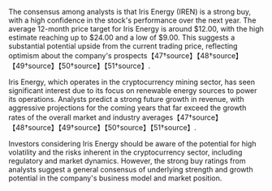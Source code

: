 The consensus among analysts is that Iris Energy (IREN) is a strong buy, with a high confidence in the stock's performance over the next year. The average 12-month price target for Iris Energy is around $12.00, with the high estimate reaching up to $24.00 and a low of $9.00. This suggests a substantial potential upside from the current trading price, reflecting optimism about the company's prospects【47†source】【48†source】【49†source】【50†source】【51†source】.

Iris Energy, which operates in the cryptocurrency mining sector, has seen significant interest due to its focus on renewable energy sources to power its operations. Analysts predict a strong future growth in revenue, with aggressive projections for the coming years that far exceed the growth rates of the overall market and industry averages【47†source】【48†source】【49†source】【50†source】【51†source】.

Investors considering Iris Energy should be aware of the potential for high volatility and the risks inherent in the cryptocurrency sector, including regulatory and market dynamics. However, the strong buy ratings from analysts suggest a general consensus of underlying strength and growth potential in the company's business model and market position.
